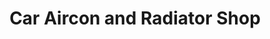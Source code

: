 ---
title: "Car Aircon and Radiator Shop"
url: /marikina/car-aircon-and-radiator-shop/
shop: car repair
---